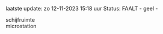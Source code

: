 laatste update: 
zo 12-11-2023 15:18   uur 
Status: FAALT - geel - 
<div class="service Y">schijfruimte</div><div class="service Y">microstation</div>